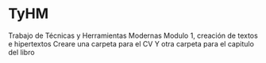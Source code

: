 # TyHM
Trabajo de Técnicas y Herramientas Modernas
Modulo 1, creación de textos e hipertextos
Creare una carpeta para el CV
Y otra carpeta para el capitulo del libro
